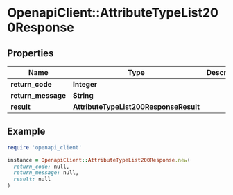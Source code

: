 # OpenapiClient::AttributeTypeList200Response

## Properties

| Name | Type | Description | Notes |
| ---- | ---- | ----------- | ----- |
| **return_code** | **Integer** |  | [optional] |
| **return_message** | **String** |  | [optional] |
| **result** | [**AttributeTypeList200ResponseResult**](AttributeTypeList200ResponseResult.md) |  | [optional] |

## Example

```ruby
require 'openapi_client'

instance = OpenapiClient::AttributeTypeList200Response.new(
  return_code: null,
  return_message: null,
  result: null
)
```

